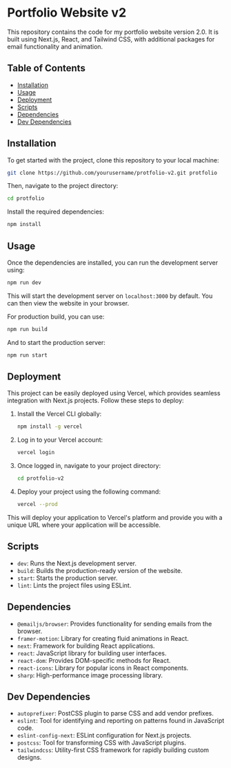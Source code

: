 # Portfolio Website v2

This repository contains the code for my portfolio website version 2.0. It is built using Next.js, React, and Tailwind CSS, with additional packages for email functionality and animation.

## Table of Contents

- [Installation](#installation)
- [Usage](#usage)
- [Deployment](#deployment)
- [Scripts](#scripts)
- [Dependencies](#dependencies)
- [Dev Dependencies](#dev-dependencies)

## Installation

To get started with the project, clone this repository to your local machine:

```bash
git clone https://github.com/yourusername/protfolio-v2.git protfolio
```

Then, navigate to the project directory:

```bash
cd protfolio
```

Install the required dependencies:

```bash
npm install
```

## Usage

Once the dependencies are installed, you can run the development server using:

```bash
npm run dev
```

This will start the development server on `localhost:3000` by default. You can then view the website in your browser.

For production build, you can use:

```bash
npm run build
```

And to start the production server:

```bash
npm run start
```

## Deployment

This project can be easily deployed using Vercel, which provides seamless integration with Next.js projects. Follow these steps to deploy:

1. Install the Vercel CLI globally:

   ```bash
   npm install -g vercel
   ```

2. Log in to your Vercel account:

   ```bash
   vercel login
   ```

3. Once logged in, navigate to your project directory:

   ```bash
   cd protfolio-v2
   ```

4. Deploy your project using the following command:

   ```bash
   vercel --prod
   ```

This will deploy your application to Vercel's platform and provide you with a unique URL where your application will be accessible.

## Scripts

- `dev`: Runs the Next.js development server.
- `build`: Builds the production-ready version of the website.
- `start`: Starts the production server.
- `lint`: Lints the project files using ESLint.

## Dependencies

- `@emailjs/browser`: Provides functionality for sending emails from the browser.
- `framer-motion`: Library for creating fluid animations in React.
- `next`: Framework for building React applications.
- `react`: JavaScript library for building user interfaces.
- `react-dom`: Provides DOM-specific methods for React.
- `react-icons`: Library for popular icons in React components.
- `sharp`: High-performance image processing library.

## Dev Dependencies

- `autoprefixer`: PostCSS plugin to parse CSS and add vendor prefixes.
- `eslint`: Tool for identifying and reporting on patterns found in JavaScript code.
- `eslint-config-next`: ESLint configuration for Next.js projects.
- `postcss`: Tool for transforming CSS with JavaScript plugins.
- `tailwindcss`: Utility-first CSS framework for rapidly building custom designs.
